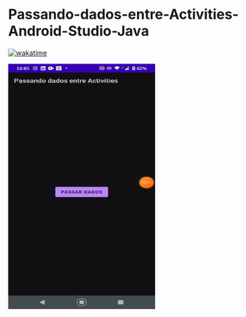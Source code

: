 # Passando-dados-entre-Activities-Android-Studio-Java
[![wakatime](https://wakatime.com/badge/user/268de5b9-4dbd-4873-9ede-a165e5745754/project/d362b72e-d056-4235-ac5d-0a902fabfd11.svg)](https://wakatime.com/badge/user/268de5b9-4dbd-4873-9ede-a165e5745754/project/d362b72e-d056-4235-ac5d-0a902fabfd11)

<div>
 <img align="left"  height="500" width="300" src="gif.gif">
 </div>
